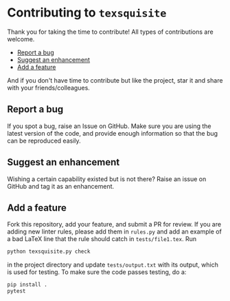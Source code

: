 
# Contributing to **`texsquisite`**

Thank you for taking the time to contribute! All types of contributions are welcome.

- [Report a bug](#report-a-bug)
- [Suggest an enhancement](#suggest-an-enhancement)
- [Add a feature](#add-a-feature)

And if you don't have time to contribute but like the project, star it and share with your friends/colleagues.

## Report a bug

If you spot a bug, raise an Issue on GitHub. Make sure you are using the latest version of the code,
and provide enough information so that the bug can be reproduced easily.

## Suggest an enhancement

Wishing a certain capability existed but is not there? Raise an issue on GitHub and tag it as an enhancement.

## Add a feature

Fork this repository, add your feature, and submit a PR for review. If you are adding new linter rules, please add them in `rules.py` and add an example of a bad LaTeX line that the rule should catch in `tests/file1.tex`.
Run
```sh
python texsquisite.py check
```
in the project directory and update `tests/output.txt` with its output, which is used for testing.
To make sure the code passes testing, do a:
```sh
pip install .
pytest
```

